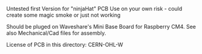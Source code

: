 Untested first Version for "ninjaHat" PCB
Use on your own risk - could create some magic smoke or just not working 

Should be pluged on Waveshare's Mini Base Board for Raspberry CM4. See also Mechanical/Cad files for assembly. 

License of PCB in this directory:
CERN-OHL-W 

